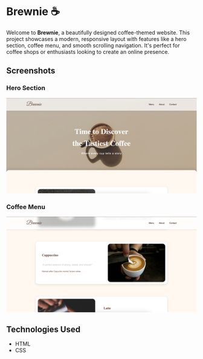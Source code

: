 # Brewnie ☕️
Welcome to **Brewnie**, a beautifully designed coffee-themed website. This project showcases a modern, responsive layout with features like a hero section, coffee menu, and smooth scrolling navigation. It's perfect for coffee shops or enthusiasts looking to create an online presence.
## Screenshots
### Hero Section
![Website Screenshot - 1](https://github.com/parvash07/brewnie/blob/main/images/readme-pic-1.png)

### Coffee Menu
![Website Screenshot - 1](https://github.com/parvash07/brewnie/blob/main/images/readme-pic-2.png)

## Technologies Used
- HTML
- CSS
